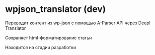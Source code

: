 # wpjson_translator (dev)
Переводит контент из wp-json с помощью A-Parser API через Deepl Translator

Сохраняет html-форматирование статьи

Находится на стадии разработки